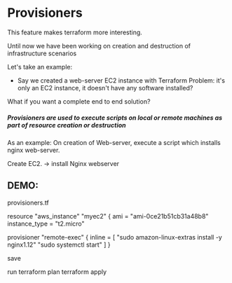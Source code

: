 # Provisioners

This feature makes terraform more interesting. 

Until now we have been working on creation and destruction of infrastructure scenarios

Let's take an example:
 - Say we created a web-server EC2 instance with Terraform 
 Problem: it's only an EC2 instance, it doesn't have any software installed?
 
 What if you want a complete end to end solution? 
 
 ##### Provisioners are used to execute scripts on local or remote machines as part of resource creation or destruction
 
 As an example: On creation of Web-server, execute a script which installs nginx web-server.
 
 Create EC2. -> install Nginx webserver
 
 ## DEMO:
 
 provisioners.tf
 
resource "aws_instance" "myec2" {
	ami = "ami-0ce21b51cb31a48b8"
	instance_type = "t2.micro"
  
provisioner "remote-exec" {
inline = [
  "sudo amazon-linux-extras install -y nginx1.12"
  "sudo systemctl start"
]
}




save

run 
terraform plan
terraform apply
